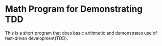 # Math Program for Demonstrating TDD

This is a short program that does basic arithmetic and demonstrates use of test-driven development(TDD).